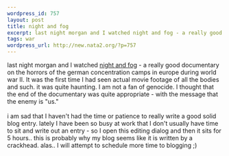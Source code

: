 ```yaml
--- 
wordpress_id: 757
layout: post
title: night and fog
excerpt: last night morgan and I watched night and fog - a really good documentary on the horrors of the german concentration camps in europe during world war II. It was the first time I had seen actual movie footage of all the bodies and such. it was quite haunting. I am not a fan of genocide. I thought that the end of the documentary was quite appropriate -...
tags: war
wordpress_url: http://new.nata2.org/?p=757
---
```

last night morgan and I watched <a href="http://imdb.com/title/tt0048434/">night and fog</a> - a really good documentary on the horrors of the german concentration camps in europe during world war II. It was the first time I had seen actual movie footage of all the bodies and such. it was quite haunting. I am not a fan of genocide. I thought that the end of the documentary was quite appropriate - with the message that the enemy is "us." <br/><br/>i am sad that I haven't had the time or patience to really write a good solid blog entry. lately I have been so busy at work that I don't usually have time to sit and write out an entry - so I open this editing dialog and then it sits for 5 hours.. this is probably why my blog seems like it is written by a crackhead.  alas.. I will attempt to schedule more time to blogging ;)
